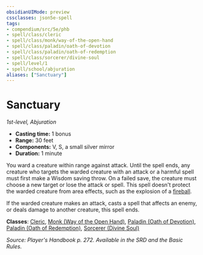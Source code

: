 ```yaml
---
obsidianUIMode: preview
cssclasses: json5e-spell
tags:
- compendium/src/5e/phb
- spell/class/cleric
- spell/class/monk/way-of-the-open-hand
- spell/class/paladin/oath-of-devotion
- spell/class/paladin/oath-of-redemption
- spell/class/sorcerer/divine-soul
- spell/level/1
- spell/school/abjuration
aliases: ["Sanctuary"]
---
```

# Sanctuary
*1st-level, Abjuration*  

- **Casting time:** 1 bonus
- **Range:** 30 feet
- **Components:** V, S, a small silver mirror
- **Duration:** 1 minute

You ward a creature within range against attack. Until the spell ends, any creature who targets the warded creature with an attack or a harmful spell must first make a Wisdom saving throw. On a failed save, the creature must choose a new target or lose the attack or spell. This spell doesn't protect the warded creature from area effects, such as the explosion of a [fireball](z_compendium/spells/fireball.md).

If the warded creature makes an attack, casts a spell that affects an enemy, or deals damage to another creature, this spell ends.

**Classes**: [Cleric](z_compendium/classes/cleric.md), [Monk (Way of the Open Hand)](z_compendium/classes/monk-way-of-the-open-hand.md), [Paladin (Oath of Devotion)](z_compendium/classes/paladin-oath-of-devotion.md), [Paladin (Oath of Redemption)](z_compendium/classes/paladin-oath-of-redemption-xge.md), [Sorcerer (Divine Soul)](z_compendium/classes/sorcerer-divine-soul-xge.md)

*Source: Player's Handbook p. 272. Available in the SRD and the Basic Rules.*